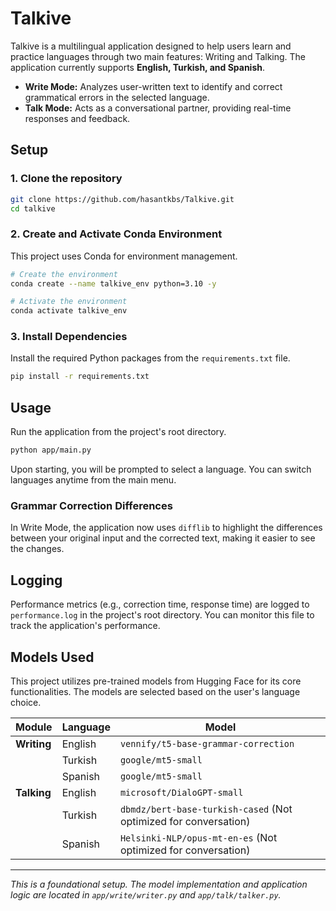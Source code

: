 # Talkive

Talkive is a multilingual application designed to help users learn and practice languages through two main features: Writing and Talking. The application currently supports **English, Turkish, and Spanish**.

-   **Write Mode:** Analyzes user-written text to identify and correct grammatical errors in the selected language.
-   **Talk Mode:** Acts as a conversational partner, providing real-time responses and feedback.

## Setup

### 1. Clone the repository
```bash
git clone https://github.com/hasantkbs/Talkive.git
cd talkive
```

### 2. Create and Activate Conda Environment
This project uses Conda for environment management.

```bash
# Create the environment
conda create --name talkive_env python=3.10 -y

# Activate the environment
conda activate talkive_env
```

### 3. Install Dependencies
Install the required Python packages from the `requirements.txt` file.

```bash
pip install -r requirements.txt
```

## Usage

Run the application from the project's root directory.

```bash
python app/main.py
```

Upon starting, you will be prompted to select a language. You can switch languages anytime from the main menu.

### Grammar Correction Differences
In Write Mode, the application now uses `difflib` to highlight the differences between your original input and the corrected text, making it easier to see the changes.

## Logging

Performance metrics (e.g., correction time, response time) are logged to `performance.log` in the project's root directory. You can monitor this file to track the application's performance.

## Models Used

This project utilizes pre-trained models from Hugging Face for its core functionalities. The models are selected based on the user's language choice.

| Module     | Language | Model                                              |
|------------|----------|----------------------------------------------------|
| **Writing**  | English  | `vennify/t5-base-grammar-correction`         |
|            | Turkish  | `google/mt5-small`                   |
|            | Spanish  | `google/mt5-small` |
| **Talking**  | English  | `microsoft/DialoGPT-small`                         |
|            | Turkish  | `dbmdz/bert-base-turkish-cased` (Not optimized for conversation) |
|            | Spanish  | `Helsinki-NLP/opus-mt-en-es` (Not optimized for conversation) |

---

*This is a foundational setup. The model implementation and application logic are located in `app/write/writer.py` and `app/talk/talker.py`.*
